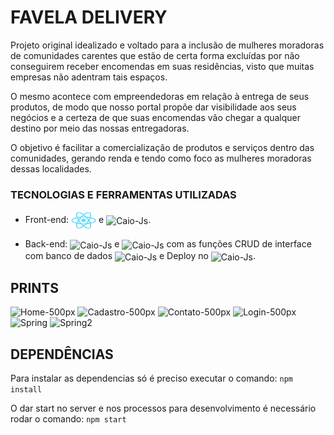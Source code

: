 # FAVELA DELIVERY
Projeto original idealizado e voltado para a inclusão de mulheres moradoras de comunidades carentes que estão de certa forma excluídas por não conseguirem receber encomendas em suas residências, visto que muitas empresas não adentram tais espaços.

O mesmo acontece com empreendedoras em relação à entrega de seus produtos, de modo que nosso portal propõe dar visibilidade aos seus negócios e a certeza de que suas encomendas vão chegar a qualquer destino por meio das nossas entregadoras.

O objetivo é facilitar a comercialização de produtos e serviços dentro das comunidades, gerando renda e tendo como foco as mulheres moradoras dessas localidades.

### TECNOLOGIAS E FERRAMENTAS UTILIZADAS


- Front-end:  <img align="center" alt="Caio-React" height="30" width="40" src="https://raw.githubusercontent.com/devicons/devicon/master/icons/react/react-original.svg"> e <img align="center" alt="Caio-Js" height="30" width="40" src="https://cdn.jsdelivr.net/gh/devicons/devicon/icons/bootstrap/bootstrap-plain.svg">.

- Back-end: <img align="center" alt="Caio-Js" height="30" width="40" src="https://cdn.jsdelivr.net/gh/devicons/devicon/icons/java/java-original.svg"> e <img align="center" alt="Caio-Js" height="30" width="40" src="https://cdn.jsdelivr.net/gh/devicons/devicon/icons/spring/spring-original.svg"> com as funções CRUD de interface com banco de dados <img align="center" alt="Caio-Js" height="30" width="40" src="https://cdn.jsdelivr.net/gh/devicons/devicon/icons/postgresql/postgresql-original.svg"> e Deploy no  <img align="center" alt="Caio-Js" height="30" width="40" src="https://cdn.jsdelivr.net/gh/devicons/devicon/icons/heroku/heroku-original-wordmark.svg">.

## PRINTS
![Home-500px](https://user-images.githubusercontent.com/83608987/167743558-9eeae631-0517-448a-a634-cc2869b7c885.JPG)
![Cadastro-500px](https://user-images.githubusercontent.com/83608987/167743569-ed40fe58-bcf4-4977-bc82-326c8c2b9429.JPG)
![Contato-500px](https://user-images.githubusercontent.com/83608987/167743580-28525e94-c134-44a6-b4f2-c022870cece7.JPG)
![Login-500px](https://user-images.githubusercontent.com/83608987/167743590-aa675f14-f7b3-4f26-9daf-9f2fc0dfcc09.JPG)
![Spring](https://user-images.githubusercontent.com/83608987/167744024-8c4d0db7-0bf3-4b01-8d3a-4b9476f09ba9.JPG)
![Spring2](https://user-images.githubusercontent.com/83608987/167744028-c20765a5-7356-43c4-8297-28088258fb19.JPG)


## DEPENDÊNCIAS

Para instalar as dependencias só é preciso executar o comando: `npm install`

O dar start no server e nos processos para desenvolvimento é necessário rodar o comando: `npm start`
